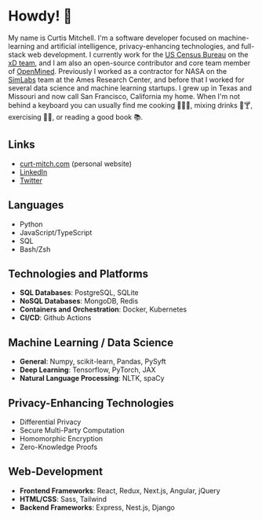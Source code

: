 # Howdy! 🤠

My name is Curtis Mitchell. I'm a software developer focused on machine-learning and artificial intelligence, privacy-enhancing technologies, and full-stack web development. I currently work for the [US Census Bureau](https://www.census.gov/) on the [xD team](https://xd.gov/), and I am also an open-source contributor and core team member of [OpenMined](https://www.openmined.org/). Previously I worked as a contractor for NASA on the [SimLabs](https://www.nasa.gov/simlabs/) team at the Ames Research Center, and before that I worked for several data science and machine learning startups. I grew up in Texas and Missouri and now call San Francisco, California my home. When I'm not behind a keyboard you can usually find me cooking 🥘🌮🍜, mixing drinks 🍹🍸, exercising 💪🏼, or reading a good book 📚.

## Links

* [curt-mitch.com](https://curt-mitch.com) (personal website)
* [LinkedIn](https://www.linkedin.com/in/curtislmitchell/)
* [Twitter](https://twitter.com/Curt_Mitch)

## Languages

* Python
* JavaScript/TypeScript
* SQL
* Bash/Zsh

## Technologies and Platforms

* **SQL Databases**: PostgreSQL, SQLite
* **NoSQL Databases**: MongoDB, Redis
* **Containers and Orchestration**: Docker, Kubernetes
* **CI/CD**: Github Actions

## Machine Learning / Data Science

* **General**: Numpy, scikit-learn, Pandas, PySyft
* **Deep Learning**: Tensorflow, PyTorch, JAX
* **Natural Language Processing**: NLTK, spaCy

## Privacy-Enhancing Technologies

* Differential Privacy
* Secure Multi-Party Computation
* Homomorphic Encryption
* Zero-Knowledge Proofs

## Web-Development

* **Frontend Frameworks**: React, Redux, Next.js, Angular, jQuery
* **HTML/CSS**: Sass, Tailwind
* **Backend Frameworks**: Express, Nest.js, Django
